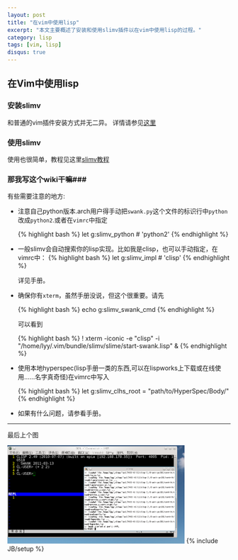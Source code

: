 ```yaml
---
layout: post
title: "在vim中使用lisp"
excerpt: "本文主要概述了安装和使用slimv插件以在vim中使用lisp的过程。"
category: lisp
tags: [vim, lisp]
disqus: true
---
```


## 在Vim中使用lisp ##

### 安装slimv ###

和普通的vim插件安装方式并无二异。
详情请参见[这里](http://www.vim.org/scripts/script.php?script_id#2531)

### 使用slimv ###

使用也很简单，教程见这里[slimv教程](http://kovisoft.bitbucket.org/tutorial.html)

### 那我写这个wiki干嘛###

有些需要注意的地方:

* 注意自己python版本.arch用户得手动把`swank.py`这个文件的标识行中`python`改成`python2`.或者在`vimrc`中指定

    {% highlight bash %}
    let g:slimv_python # 'python2'
    {% endhighlight %}

* 一般slimv会自动搜索你的lisp实现。比如我是clisp，也可以手动指定，在vimrc中：
    {% highlight bash %}
    let g:slimv_impl # 'clisp'
    {% endhighlight %}

    详见手册。
* 确保你有`xterm`，虽然手册没说，但这个很重要。请先

    {% highlight bash %}
    echo g:slimv_swank_cmd
    {% endhighlight %}

    可以看到

    {% highlight bash %}
    ! xterm -iconic -e "clisp" -i "/home/lyy/.vim/bundle/slimv/slime/start-swank.lisp" &
    {% endhighlight %}

* 使用本地hyperspec(lisp手册一类的东西,可以在lispworks上下载或在线使用......名字真奇怪)在vimrc中写入

    {% highlight bash %}
    let g:slimv_clhs_root = "path/to/HyperSpec/Body/"
    {% endhighlight %}

* 如果有什么问题，请参看手册。

***

最后上个图

<img src="/images/slimv.png" hight="200" width="400" alt="slimv环境" />
{% include JB/setup %}
